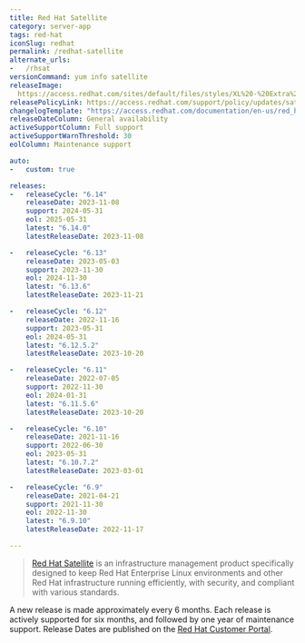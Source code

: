 ```yaml
---
title: Red Hat Satellite
category: server-app
tags: red-hat
iconSlug: redhat
permalink: /redhat-satellite
alternate_urls:
-   /rhsat
versionCommand: yum info satellite
releaseImage: 
  https://access.redhat.com/sites/default/files/styles/XL%20-%20Extra%20Large/public/images/satellite_n-2_lifecycle_latest_v2.png
releasePolicyLink: https://access.redhat.com/support/policy/updates/satellite
changelogTemplate: "https://access.redhat.com/documentation/en-us/red_hat_satellite/__RELEASE_CYCLE__/html/release_notes/index"
releaseDateColumn: General availability
activeSupportColumn: Full support
activeSupportWarnThreshold: 30
eolColumn: Maintenance support

auto:
-   custom: true

releases:
-   releaseCycle: "6.14"
    releaseDate: 2023-11-08
    support: 2024-05-31
    eol: 2025-05-31
    latest: "6.14.0"
    latestReleaseDate: 2023-11-08

-   releaseCycle: "6.13"
    releaseDate: 2023-05-03
    support: 2023-11-30
    eol: 2024-11-30
    latest: "6.13.6"
    latestReleaseDate: 2023-11-21

-   releaseCycle: "6.12"
    releaseDate: 2022-11-16
    support: 2023-05-31
    eol: 2024-05-31
    latest: "6.12.5.2"
    latestReleaseDate: 2023-10-20

-   releaseCycle: "6.11"
    releaseDate: 2022-07-05
    support: 2022-11-30
    eol: 2024-01-31
    latest: "6.11.5.6"
    latestReleaseDate: 2023-10-20

-   releaseCycle: "6.10"
    releaseDate: 2021-11-16
    support: 2022-06-30
    eol: 2023-05-31
    latest: "6.10.7.2"
    latestReleaseDate: 2023-03-01

-   releaseCycle: "6.9"
    releaseDate: 2021-04-21
    support: 2021-11-30
    eol: 2022-11-30
    latest: "6.9.10"
    latestReleaseDate: 2022-11-17

---
```


> [Red Hat Satellite](https://www.redhat.com/technologies/management/satellite) is an infrastructure
> management product specifically designed to keep Red Hat Enterprise Linux environments and other
> Red Hat infrastructure running efficiently, with security, and compliant with various standards.

A new release is made approximately every 6 months. Each release is actively supported for six
months,  and followed by one year of maintenance support. Release Dates are published on the
[Red Hat Customer Portal](https://access.redhat.com/articles/1365633).
